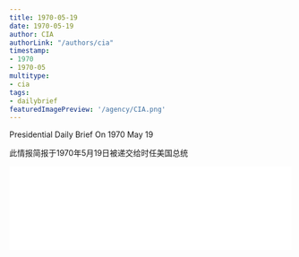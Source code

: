 ```yaml
---
title: 1970-05-19
date: 1970-05-19
author: CIA 
authorLink: "/authors/cia"
timestamp: 
- 1970
- 1970-05
multitype: 
- cia
tags: 
- dailybrief
featuredImagePreview: '/agency/CIA.png'
---
```



Presidential Daily Brief On 1970 May 19

此情报简报于1970年5月19日被递交给时任美国总统

<!--more-->





<div id="over" style="width:100%; overflow:hidden"> <iframe id="sFrame" name="sFrame" frameborder="no" border="0"  allowfullscreen marginwidth="0" scrolling="no" src = " /CIA/1970-05-19.html "  style = " position:absulute; width: 806px; top: 300;" > </iframe> </div>